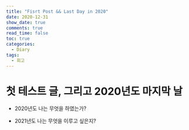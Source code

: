 ```yaml
---
title: "Fisrt Post && Last Day in 2020"
date: 2020-12-31
show_date: true
comments: true
read_time: false
toc: true
categories:
  - Diary
tags:
  - 회고
---
```


# 첫 테스트 글, 그리고 2020년도 마지막 날

- 2020년도 나는 무엇을 하였는가?

- 2021년도 나는 무엇을 이루고 싶은지?
